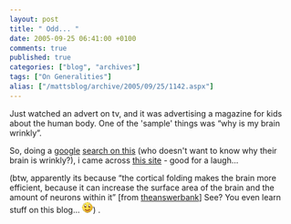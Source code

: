 ```yaml
---
layout: post
title: " Odd... "
date: 2005-09-25 06:41:00 +0100
comments: true
published: true
categories: ["blog", "archives"]
tags: ["On Generalities"]
alias: ["/mattsblog/archive/2005/09/25/1142.aspx"]
---
```

<!-- more -->

<P>Just watched an advert on tv, and it was advertising a magazine for kids about the human body. One of the 'sample' things was &#8220;why is my brain wrinkly&#8221;.</P>
 <P>So, doing a <A href="http://www.google.com">google</A> <A href="http://www.google.com/search?hl=en&q=why+is+my+brain+wrinkly">search on this</A> (who doesn't want to know why their brain is wrinkly?), i came across <A href="http://radar.spacebar.org/f/a/weblog/comment/1/411">this site</A> - good for a laugh...</P>
 <P>(btw, apparently its because &#8220;the cortical folding makes the brain more efficient, because it can increase the surface area of the brain and the amount of neurons within it&#8221; [from <A href="http://www.theanswerbank.co.uk/Body_and_Soul/Question144117.html">theanswerbank</A>] See? You even learn stuff on this blog... <IMG alt=":)" class="emoticon" src="/images/emotions/emotion-1.gif" border=0>) .</P>
